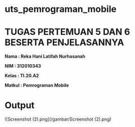 # uts_pemrograman_mobile

# TUGAS PERTEMUAN 5 DAN 6 BESERTA PENJELASANNYA

**Nama	: Reka Hani Latifah Nurhasanah** <br>

**NIM	: 312010343** <br>

**Kelas	: TI.20.A2** <br>

**Matkul	: Pemrograman Mobile** <br>

# Output

![Screenshot (2).png](/gambar/Screenshot (2).png)